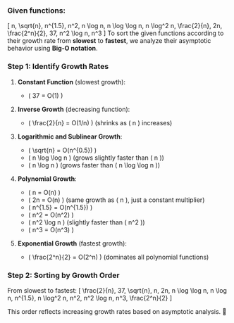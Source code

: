 ### Given functions:
\[
n,  \sqrt{n}, n^{1.5}, n^2, n \log n, n \log \log n, n \log^2 n, \frac{2}{n}, 2n, \frac{2^n}{2}, 37, n^2 \log n, n^3
\]
To sort the given functions according to their growth rate from **slowest** to **fastest**, we analyze their asymptotic behavior using **Big-O notation**.

### Step 1: Identify Growth Rates
1. **Constant Function** (slowest growth):  
   - \( 37 = O(1) \)

2. **Inverse Growth** (decreasing function):  
   - \( \frac{2}{n} = O(1/n) \) (shrinks as \( n \) increases)

3. **Logarithmic and Sublinear Growth**:  
   - \( \sqrt{n} = O(n^{0.5}) \)
   - \( n \log \log n \) (grows slightly faster than \( n \))
   - \( n \log n \) (grows faster than \( n \log \log n \))

4. **Polynomial Growth**:  
   - \( n = O(n) \)  
   - \( 2n = O(n) \) (same growth as \( n \), just a constant multiplier)  
   - \( n^{1.5} = O(n^{1.5}) \)  
   - \( n^2 = O(n^2) \)  
   - \( n^2 \log n \) (slightly faster than \( n^2 \))  
   - \( n^3 = O(n^3) \)

5. **Exponential Growth** (fastest growth):  
   - \( \frac{2^n}{2} = O(2^n) \) (dominates all polynomial functions)

### Step 2: Sorting by Growth Order
From slowest to fastest:
\[
\frac{2}{n}, 37, \sqrt{n}, n, 2n, n \log \log n, n \log n, n^{1.5}, n \log^2 n, n^2, n^2 \log n, n^3, \frac{2^n}{2}
\]  

This order reflects increasing growth rates based on asymptotic analysis. 🚀